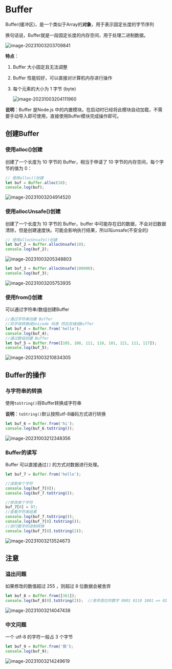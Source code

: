# Buffer

Buffer(缓冲区)，是一个类似于Array的**对象**，用于表示固定长度的字节序列

换句话说，Buffer就是一段固定长度的内存空间，用于处理二进制数据。

![image-20231003203709841](https://cdn.jsdelivr.net/gh/letengzz/tc2@main/img/Java/202310032037073.png)

**特点**：

1. Buffer 大小固定且无法调整

2. Buffer 性能较好，可以直接对计算机内存进行操作

3. 每个元素的大小为 1 字节 (byte) 

   ![image-20231003204111960](https://cdn.jsdelivr.net/gh/letengzz/tc2@main/img/Java/202310032041629.png)

**说明**：Buffer 是Node.js 中的内置模块。在启动时已经将此模块自动加载，不需要手动导入即可使用，直接使用Buffer模块完成操作即可。

## 创建Buffer

### 使用alloc()创建

创建了一个长度为 10 字节的 Buffer，相当于申请了 10 字节的内存空间，每个字节的值为 0：

```js
// 使用alloc()创建
let buf = Buffer.alloc(10);
console.log(buf);
```

![image-20231003204914520](https://cdn.jsdelivr.net/gh/letengzz/tc2@main/img/Java/202310032049104.png)

### 使用allocUnsafe()创建

创建了一个长度为 10 字节的 Buffer，buffer 中可能存在旧的数据，不会对旧数据清除，但是创建速度快。可能会影响执行结果，所以叫unsafe(不安全的)

```js
// 使用allocUnsafe()创建
let buf_2 = Buffer.allocUnsafe(10);
console.log(buf_2);
```

![image-20231003205348803](https://cdn.jsdelivr.net/gh/letengzz/tc2@main/img/Java/202310032053823.png)

```js
let buf_3 = Buffer.allocUnsafe(100000);
console.log(buf_3);
```

![image-20231003205753935](https://cdn.jsdelivr.net/gh/letengzz/tc2@main/img/Java/202310032057399.png)

### 使用from()创建

可以通过字符串/数组创建Buffer

```js
//通过字符串创建 Buffer
//将字母转换成Unicode 码表 然后存储成Buffer
let buf_4 = Buffer.from('hello');
console.log(buf_4);
//通过数组创建 Buffer
let buf_5 = Buffer.from([105, 108, 111, 118, 101, 121, 111, 117]);
console.log(buf_5);
```

![image-20231003210834305](https://cdn.jsdelivr.net/gh/letengzz/tc2@main/img/Java/202310032108051.png)

## Buffer的操作

### 与字符串的转换

使用`toString()`将Buffer转换成字符串

**说明**：`toString()`默认按照utf-8编码方式进行转换

```js
let buf_6 = Buffer.from('hi');
console.log(buf_6.toString());
```

![image-20231003212348356](https://cdn.jsdelivr.net/gh/letengzz/tc2@main/img/Java/202310032123284.png)

### Buffer的读写

Buffer 可以直接通过`[]` 的方式对数据进行处理。

```js
let buf_7 = Buffer.from('hello');

//读取单个字符
console.log(buf_7[0]);
console.log(buf_7.toString());

//修改单个字符
buf_7[0] = 97;
//查看字符串结果
console.log(buf_7.toString());
console.log(buf_7[0].toString());
//进行数字的进制转换
console.log(buf_7[0].toString(2));
```

![image-20231003213524673](https://cdn.jsdelivr.net/gh/letengzz/tc2@main/img/Java/202310032135348.png)

## 注意

### 溢出问题

如果修改的数值超过 255 ，则超过 8 位数据会被舍弃

```js
let buf_8 = Buffer.from([361]);
console.log(buf_8[0].toString(2));  //舍弃高位的数字 0001 0110 1001 => 0110 1001
```

![image-20231003214047438](https://cdn.jsdelivr.net/gh/letengzz/tc2@main/img/Java/202310032140695.png)

### 中文问题

一个 utf-8 的字符一般占 3 个字节

```js
let buf_9 = Buffer.from('我');
console.log(buf_9);
```

![image-20231003214249619](https://cdn.jsdelivr.net/gh/letengzz/tc2@main/img/Java/202310032142774.png)
